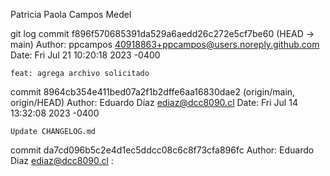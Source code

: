 Patricia Paola Campos Medel

git log
commit f896f570685391da529a6aedd26c272e5cf7be60 (HEAD -> main)
Author: ppcampos <40918863+ppcampos@users.noreply.github.com>
Date:   Fri Jul 21 10:20:18 2023 -0400

    feat: agrega archivo solicitado

commit 8964cb354e411bed07a2f1b2dffe6aa16830dae2 (origin/main, origin/HEAD)
Author: Eduardo Díaz <ediaz@dcc8090.cl>
Date:   Fri Jul 14 13:32:08 2023 -0400

    Update CHANGELOG.md

commit da7cd096b5c2e4d1ec5ddcc08c6c8f73cfa896fc
Author: Eduardo Diaz <ediaz@dcc8090.cl>
:

